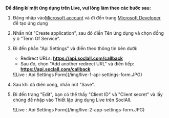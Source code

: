 __Để đăng kí một ứng dụng trên Live, vui lòng làm theo các bước sau:__

1. Đăng nhập vào[Microsoft account](https://account.live.com/) và đi đến trang [Microsoft Developer](https://account.live.com/developers/applications) để tạo ứng dụng
2. Nhấn nút "Create application", sau đó điền Tên ứng dụng và chọn đồng ý ô "Term Of Service".
3. Đi đến phần "Api Settings" và điền theo thông tin bên dưới:
    * Redirect URLs: __https://api.soclall.com/callback__
    * Sau đó, chọn "Add another redirect URL" và điền tiếp: __https://api.soclall.com/callback__
    
    <div class="soclall-br"></div>
    ![Live : Api Settings Form](/img/live-1-api-settings-form.JPG)
    <div class="soclall-br"></div>
    
4. Sau khi đã điền xong, nhấn nút "Save".
5. Đi đến trang "Edit", bạn có thể thấy "Client ID" và "Client secret" và lấy chúng để nhập vào Thiết lập ứng dụng Live trên SoclAll.
    <div class="soclall-br"></div>
    ![Live : Api Settings Form](/img/live-2-app-settings-form.JPG)
    <div class="soclall-br"></div>